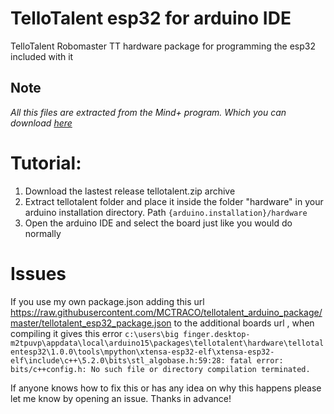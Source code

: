 # TelloTalent esp32 for arduino IDE
TelloTalent Robomaster TT hardware package for programming the esp32 included with it

## Note
_All this files are extracted from the Mind+ program. Which you can download [here](http://mindplus.cc/en.html)_
# Tutorial:
1. Download the lastest release tellotalent.zip archive
2. Extract tellotalent folder and place it inside the folder "hardware" in your arduino installation directory. 
Path  ``` {arduino.installation}/hardware ```
3. Open the arduino IDE and select the board just like you would do normally

# Issues 
 
If you use my own package.json adding this url https://raw.githubusercontent.com/MCTRACO/tellotalent_arduino_package/master/tellotalent_esp32_package.json to the additional boards url , when compiling it gives this error ```c:\users\big finger.desktop-m2tpuvp\appdata\local\arduino15\packages\tellotalent\hardware\tellotalentesp32\1.0.0\tools\mpython\xtensa-esp32-elf\xtensa-esp32-elf\include\c++\5.2.0\bits\stl_algobase.h:59:28: fatal error: bits/c++config.h: No such file or directory
compilation terminated. ```

If anyone knows how to fix this or has any idea on why this happens please let me know by opening an issue. Thanks in advance!
